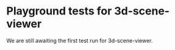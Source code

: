 # Playground tests for 3d-scene-viewer
We are still awaiting the first test run for 3d-scene-viewer.
